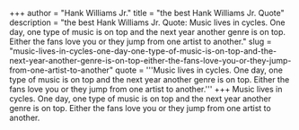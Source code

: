 +++
author = "Hank Williams Jr."
title = "the best Hank Williams Jr. Quote"
description = "the best Hank Williams Jr. Quote: Music lives in cycles. One day, one type of music is on top and the next year another genre is on top. Either the fans love you or they jump from one artist to another."
slug = "music-lives-in-cycles-one-day-one-type-of-music-is-on-top-and-the-next-year-another-genre-is-on-top-either-the-fans-love-you-or-they-jump-from-one-artist-to-another"
quote = '''Music lives in cycles. One day, one type of music is on top and the next year another genre is on top. Either the fans love you or they jump from one artist to another.'''
+++
Music lives in cycles. One day, one type of music is on top and the next year another genre is on top. Either the fans love you or they jump from one artist to another.
